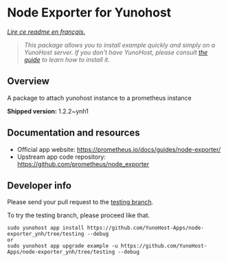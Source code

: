 # Node Exporter for Yunohost

*[Lire ce readme en français.](./README_fr.md)*

> *This package allows you to install example quickly and simply on a YunoHost server.
If you don't have YunoHost, please consult [the guide](https://yunohost.org/#/install) to learn how to install it.*

## Overview

A package to attach yunohost instance to a prometheus instance

**Shipped version:** 1.2.2~ynh1



## Documentation and resources

* Official app website: https://prometheus.io/docs/guides/node-exporter/
* Upstream app code repository:  https://github.com/prometheus/node_exporter

## Developer info

Please send your pull request to the [testing branch](https://github.com/YunoHost-Apps/node-exporter_ynh/tree/testing).

To try the testing branch, please proceed like that.
```
sudo yunohost app install https://github.com/YunoHost-Apps/node-exporter_ynh/tree/testing --debug
or
sudo yunohost app upgrade example -u https://github.com/YunoHost-Apps/node-exporter_ynh/tree/testing --debug
```